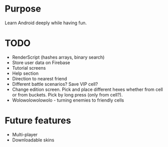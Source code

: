 # Purpose
Learn Android deeply while having fun.

# TODO
* RenderScript (hashes arrays, binary search)
* Store user data on Firebase
* Tutorial screens
* Help section
* Direction to nearest friend
* Different battle scenarios? Save VIP cell?
* Change edition screen. Pick and place different hexes whether from cell or from buckets.
  Pick by long press (only from cell?).
* Wolowolowolowolo - turning enemies to friendly cells

# Future features
* Multi-player
* Downloadable skins